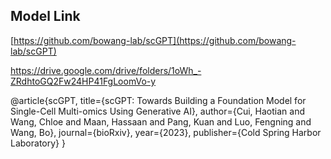 ## Model Link

[https://github.com/bowang-lab/scGPT](https://github.com/bowang-lab/scGPT)

https://drive.google.com/drive/folders/1oWh_-ZRdhtoGQ2Fw24HP41FgLoomVo-y

@article{scGPT, title={scGPT: Towards Building a Foundation Model for Single-Cell Multi-omics Using Generative AI}, author={Cui, Haotian and Wang, Chloe and Maan, Hassaan and Pang, Kuan and Luo, Fengning and Wang, Bo}, journal={bioRxiv}, year={2023}, publisher={Cold Spring Harbor Laboratory} }
